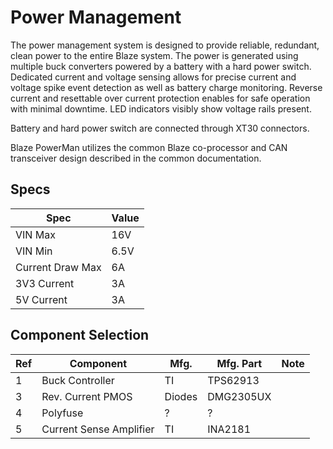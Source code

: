 # Power Management
The power management system is designed to provide reliable, redundant, clean power to the entire Blaze system. The power is generated using multiple buck converters powered by a battery with a hard power switch. Dedicated current and voltage sensing allows for precise current and voltage spike event detection as well as battery charge monitoring. Reverse current and resettable over current protection enables for safe operation with minimal downtime. LED indicators visibly show voltage rails present.

Battery and hard power switch are connected through XT30 connectors.

Blaze PowerMan utilizes the common Blaze co-processor and CAN transceiver design described in the common documentation.

## Specs

|Spec|Value|
|-|-|
|VIN Max|16V|
|VIN Min|6.5V|
|Current Draw Max|6A|
|3V3 Current|3A|
|5V Current|3A|

## Component Selection

| Ref | Component | Mfg. | Mfg. Part|Note|
|-----|-----------|------|----------|----|
|1|Buck Controller|TI|TPS62913||
|3|Rev. Current PMOS|Diodes|DMG2305UX||
|4|Polyfuse|?|?||
|5|Current Sense Amplifier|TI|INA2181||
